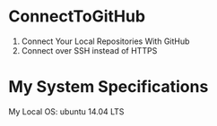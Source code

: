 # ConnectToGitHub
1. Connect Your Local Repositories With GitHub
2. Connect over SSH instead of HTTPS

# My System Specifications
My Local OS: ubuntu 14.04 LTS

